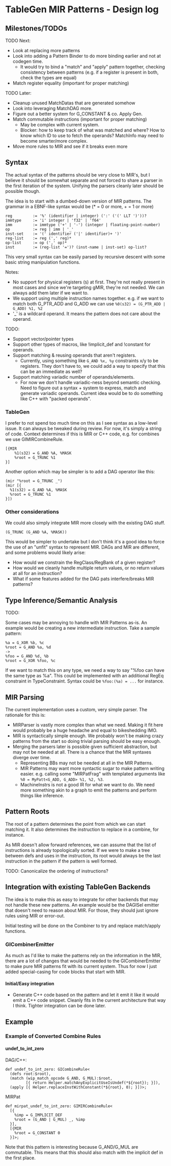 # TableGen MIR Patterns - Design log

## Milestones/TODOs

TODO Next:
  - Look at replacing more patterns
  - Look into adding a Pattern Binder to do more binding earlier and not at codegen time.
    - It would try to bind a "match" and "apply" pattern together, checking consistency between patterns (e.g. if a register is present in both, check the types are equal) 
  - Match register equality (important for proper matching)

TODO Later:
  - Cleanup unused MatchDatas that are generated somehow
  - Look into leveraging MatchDAG more.
  - Figure out a better system for G_CONSTANT & co. Apply Gen.
  - Match commutable instructions (important for proper matching)
    - May be complex with current system.
    - Blocker: how to keep track of what was matched and where? How to know which ID to use to fetch the operands? MatchInfo may need to become smarter/more complex.
  - Move more rules to MIR and see if it breaks even more

## Syntax

The actual syntax of the patterns should be very close to MIR's, but I believe it should be somewhat separate and not forced to share a parser in the first iteration of the system. Unifying the parsers cleanly later should be possible though.

The idea is to start with a dumbed-down version of MIR patterns. The grammar in a EBNF-like syntax would be (* = 0 or more, + = 1 or more)
```
reg         := '%' (identifier | integer) (':' ('(' LLT ')'))?
immtype     := 'i' integer | 'f32' | 'f64'
imm         := immtype ('+' | '-') (integer | floating-point-number)
op          := reg | imm | '_'
inst-set    := '(' identifier ('|' identifier)+ ')'
reg-list    := reg (',' reg)*
op-list     := op (',' op)*
inst        := (reg-list '=')? (inst-name | inst-set) op-list?
```

This very small syntax can be easily parsed by recursive descent with some basic string manipulation functions.

Notes:
 - No support for physical registers (`$`) at first. They're not really present in most cases and since we're targeting gMIR, they're not needed. We can always add them later if we want to.
 - We support using multiple instruction names together. e.g. if we want to match both G_PTR_ADD and G_ADD we can use `%0(s32) = (G_PTR_ADD | G_ADD) %1, %2`
 - '_' is a wildcard operand. It means the pattern does not care about the operand.

TODO:
  - Support vector/pointer types
  - Support other types of macros, like !implicit_def and !constant for operands.
  - Support matching & reusing operands that aren't registers.
    - Currently, using something like `G_AND %x, %y` constraints x/y to be registers. They don't have to, we could add a way to specify that this can be an immediate as well?
  - Support matching variadic number of operands/elements.
    - For now we don't handle variadic-ness beyond semantic checking. Need to figure out a syntax   +  system to express, match and generate variadic operands. Current idea would be to do something like C++ with "packed operands".

### TableGen 

I prefer to not spend too much time on this as I see syntax as a low-level issue.
It can always be tweaked during review. For now, it's simply a string of code.
Context determines if this is MIR or C++ code, e.g. for combines we use GIMIRCombineRule.

``` 
[{MIR
    %1(s32) = G_AND %A, %MASK
    %root = G_TRUNC %1
}]
```

Another option which may be simpler is to add a DAG operator like this:
``` 
(mir "%root = G_TRUNC _")
(mir [{
  %1(s32) = G_AND %A, %MASK
  %root = G_TRUNC %1
}])
``` 

### Other considerations

We could also simply integrate MIR more closely with the existing DAG stuff.
``` 
(G_TRUNC (G_AND %A, %MASK))
```

This would be simpler to undertake but I don't think it's a good idea to force the use of an "unfit" syntax to represent MIR. DAGs and MIR are different, and some problems would likely arise:
 - How would we constrain the RegClass/RegBank of a given register?
 - How would we cleanly handle multiple return values, or no return values at all for an instruction?
 - What if some features added for the DAG pats interfere/breaks MIR patterns?

## Type Inference/Semantic Analysis

TODO:

Some cases may be annoying to handle with MIR Patterns as-is. An example
would be creating a new intermediate instruction. Take a sample pattern:
```
%a = G_XOR %b, %c
%root = G_AND %a, %d
->
%foo = G_AND %d, %b
%root = G_XOR %foo, %c 
``` 

If we want to match this on any type, we need a way to say "%foo can have the same type as %a". This could be implemented with an additional RegEq constraint in TypeConstraint. Syntax could be `%foo:(%a) = ...` for instance.

## MIR Parsing

The current implementation uses a custom, very simple parser.
The rationale for this is:
- MIRParser is vastly more complex than what we need. Making it fit here would probably be a huge headache and equal to bikeshedding IMO.
- MIR is syntactically simple enough. We probably won't be making crazy patterns from the start so doing trivial parsing should be easy enough.
- Merging the parsers later is possible given sufficient abstraction, but may not be needed at all. There is a chance that the MIR syntaxes diverge over time.
  - Representing BBs may not be needed at all in the MIR Patterns.
  - MIR Patterns may want more syntactic sugar to make pattern writing easier. e.g. calling some "MIRPatFrag" with templated arguments like `%0 = MyPatt<G_ADD, G_ADD> %1, %2, %3`.
  - MachineInstrs is not a good IR for what we want to do. We need more something akin to a graph to emit the patterns and perform things like inference.


## Pattern Roots

The root of a pattern determines the point from which we can start matching it.
It also determines the instruction to replace in a combine, for instance.

As MIR doesn't allow forward references, we can assume that the list of instructions is already topologically sorted. If we were to make a tree between
defs and uses in the instruction, its root would always be the last instruction
in the pattern if the pattern is well formed.

TODO: Canonicalize the ordering of instructions?

## Integration with existing TableGen Backends

The idea is to make this as easy to integrate for other backends that may not handle these new patterns. An example would be the DAGISel emitter that doesn't need to reason about MIR. For those, they should just ignore rules using MIR or error-out.

Initial testing will be done on the Combiner to try and replace match/apply functions.

### GICombinerEmitter

As much as I'd like to make the patterns rely on the information in the MIR, there are a lot of changes that would be needed to the GICombinerEmitter to make pure MIR patterns fit with its current system. Thus for now I just added special-casing for code blocks that start with MIR.

#### Initial/Easy integration
 - Generate C++ code based on the pattern and let it emit it like it would emit a C++ code snippet. Cleanly fits in the current architecture that way I think. Tighter integration can be done later.


## Example 

### Example of Converted Combine Rules

#### undef_to_int_zero

DAG/C++:
``` 
def undef_to_int_zero: GICombineRule<
  (defs root:$root),
  (match (wip_match_opcode G_AND, G_MUL):$root,
         [{ return Helper.matchAnyExplicitUseIsUndef(*${root}); }]),
  (apply [{ Helper.replaceInstWithConstant(*${root}, 0); }])>;
```

MIRPat
```
def mirpat_undef_to_int_zero: GIMIRCombineRule<
  [{
    %imp = G_IMPLICIT_DEF
    %root = (G_AND | G_MUL) _, %imp
  }],
  [{MIR
    %root = G_CONSTANT 0
  }]>;
```

Note that this pattern is interesting because G_AND/G_MUL are commutable.
This means that this should also match with the implicit def in the first place.
